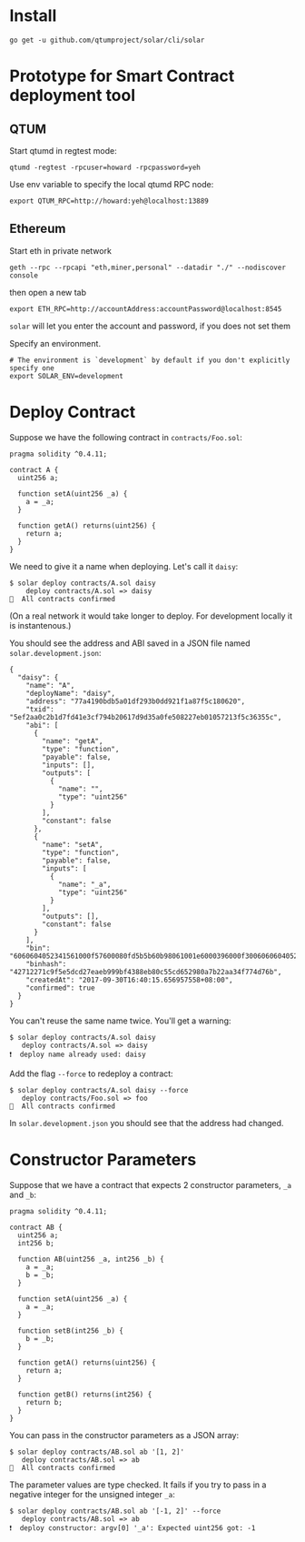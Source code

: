# Install

```
go get -u github.com/qtumproject/solar/cli/solar
```

# Prototype for Smart Contract deployment tool

## QTUM

Start qtumd in regtest mode:

```
qtumd -regtest -rpcuser=howard -rpcpassword=yeh
```

Use env variable to specify the local qtumd RPC node:

```
export QTUM_RPC=http://howard:yeh@localhost:13889
```

## Ethereum

Start eth in private network

```
geth --rpc --rpcapi "eth,miner,personal" --datadir "./" --nodiscover console
```

then open a new tab

```
export ETH_RPC=http://accountAddress:accountPassword@localhost:8545
```

`solar` will let you enter the account and password, if you does not set them

Specify an environment.

```
# The environment is `development` by default if you don't explicitly specify one
export SOLAR_ENV=development
```

# Deploy Contract

Suppose we have the following contract in `contracts/Foo.sol`:

```
pragma solidity ^0.4.11;

contract A {
  uint256 a;

  function setA(uint256 _a) {
    a = _a;
  }

  function getA() returns(uint256) {
    return a;
  }
}
```

We need to give it a name when deploying. Let's call it `daisy`:

```
$ solar deploy contracts/A.sol daisy
    deploy contracts/A.sol => daisy
🚀  All contracts confirmed
```

(On a real network it would take longer to deploy. For development locally it is instantenous.)

You should see the address and ABI saved in a JSON file named `solar.development.json`:

```
{
  "daisy": {
    "name": "A",
    "deployName": "daisy",
    "address": "77a4190bdb5a01df293b0dd921f1a87f5c180620",
    "txid": "5ef2aa0c2b1d7fd41e3cf794b20617d9d35a0fe508227eb01057213f5c36355c",
    "abi": [
      {
        "name": "getA",
        "type": "function",
        "payable": false,
        "inputs": [],
        "outputs": [
          {
            "name": "",
            "type": "uint256"
          }
        ],
        "constant": false
      },
      {
        "name": "setA",
        "type": "function",
        "payable": false,
        "inputs": [
          {
            "name": "_a",
            "type": "uint256"
          }
        ],
        "outputs": [],
        "constant": false
      }
    ],
    "bin": "6060604052341561000f57600080fd5b5b60b98061001e6000396000f300606060405263ffffffff7c0100000000000000000000000000000000000000000000000000000000600035041663d46300fd81146046578063ee919d50146068575b600080fd5b3415605057600080fd5b6056607d565b60405190815260200160405180910390f35b3415607257600080fd5b607b6004356084565b005b6000545b90565b60008190555b505600a165627a7a723058203431ad594c9688027a5ac39ec60fbb0786fc861d6d51417f600fe03b9412752a0029",
    "binhash": "42712271c9f5e5dcd27eaeb999bf4388eb80c55cd652980a7b22aa34f774d76b",
    "createdAt": "2017-09-30T16:40:15.656957558+08:00",
    "confirmed": true
  }
}
```

You can't reuse the same name twice. You'll get a warning:

```
$ solar deploy contracts/A.sol daisy
   deploy contracts/A.sol => daisy
❗️  deploy name already used: daisy
```

Add the flag `--force` to redeploy a contract:

```
$ solar deploy contracts/A.sol daisy --force
   deploy contracts/Foo.sol => foo
🚀  All contracts confirmed
```

In `solar.development.json` you should see that the address had changed.

# Constructor Parameters

Suppose that we have a contract that expects 2 constructor parameters, `_a` and `_b`:

```
pragma solidity ^0.4.11;

contract AB {
  uint256 a;
  int256 b;

  function AB(uint256 _a, int256 _b) {
    a = _a;
    b = _b;
  }

  function setA(uint256 _a) {
    a = _a;
  }

  function setB(int256 _b) {
    b = _b;
  }

  function getA() returns(uint256) {
    return a;
  }

  function getB() returns(int256) {
    return b;
  }
}
```

You can pass in the constructor parameters as a JSON array:

```
$ solar deploy contracts/AB.sol ab '[1, 2]'
   deploy contracts/AB.sol => ab
🚀  All contracts confirmed
```

The parameter values are type checked. It fails if you try to pass in a negative integer for the unsigned integer `_a`:

```
$ solar deploy contracts/AB.sol ab '[-1, 2]' --force
   deploy contracts/AB.sol => ab
❗️  deploy constructor: argv[0] '_a': Expected uint256 got: -1
```
